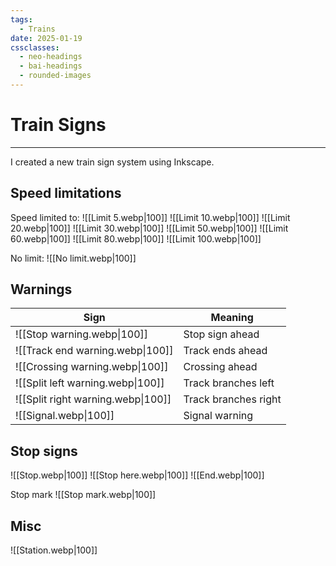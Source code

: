 ```yaml
---
tags:
  - Trains
date: 2025-01-19
cssclasses:
  - neo-headings
  - bai-headings
  - rounded-images
---
```

# Train Signs

***
I created a new train sign system using Inkscape.
## Speed limitations
Speed limited to:
![[Limit 5.webp|100]] ![[Limit 10.webp|100]] ![[Limit 20.webp|100]] ![[Limit 30.webp|100]] ![[Limit 50.webp|100]] ![[Limit 60.webp|100]] ![[Limit 80.webp|100]] ![[Limit 100.webp|100]]

No limit:
![[No limit.webp|100]]

## Warnings
| Sign                               | Meaning              |
| ---------------------------------- | -------------------- |
| ![[Stop warning.webp\|100]]        | Stop sign ahead      |
| ![[Track end warning.webp\|100]]   | Track ends ahead     |
| ![[Crossing warning.webp\|100]]    | Crossing ahead       |
| ![[Split left warning.webp\|100]]  | Track branches left  |
| ![[Split right warning.webp\|100]] | Track branches right |
| ![[Signal.webp\|100]]              | Signal warning       |

## Stop signs
![[Stop.webp|100]] ![[Stop here.webp|100]] ![[End.webp|100]]

Stop mark
![[Stop mark.webp|100]]

## Misc
![[Station.webp|100]]